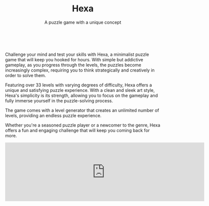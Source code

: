 ﻿---
layout: page
title: Hexa
subtitle: A puzzle game with a unique concept
---

<div id="slider">
<figure>
<img src="../assets/img/hexa/screenshot1.jpg" alt>
<img src="../assets/img/hexa/screenshot2.jpg" alt>
<img src="../assets/img/hexa/screenshot3.jpg" alt>
<img src="../assets/img/hexa/screenshot4.jpg" alt>
<img src="../assets/img/hexa/screenshot5.jpg" alt>
</figure>
</div>

Challenge your mind and test your skills with Hexa, a minimalist puzzle game that will keep you hooked for hours. With simple but addictive gameplay, as you progress through the levels, the puzzles become increasingly complex, requiring you to think strategically and creatively in order to solve them.

Featuring over 33 levels with varying degrees of difficulty, Hexa offers a unique and satisfying puzzle experience. With a clean and sleek art style, Hexa's simplicity is its strength, allowing you to focus on the gameplay and fully immerse yourself in the puzzle-solving process.

The game comes with a level generator that creates an unlimited number of levels, providing an endless puzzle experience.

Whether you're a seasoned puzzle player or a newcomer to the genre, Hexa offers a fun and engaging challenge that will keep you coming back for more.

<div style="text-align:center">
<iframe src="https://store.steampowered.com/widget/981620/" frameborder="0" width="646" height="190"></iframe>
</div>
